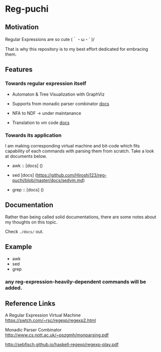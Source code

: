 # Reg-puchi

## Motivation

Regular Expressions are so cute  (｀・ω・´ )/

That is why this repository is to my best effort dedicated for embracing them.

## Features

### Towards regular expression itself

* Automaton & Tree Visualization with GraphViz

* Supports from monadic parser combinator [docs](https://github.com/Hiroshi123/reg-puchi/blob/master/docs/regvspsc.md)

* NFA to NDF -> under maintanance

* Translation to vm code [docs](https://github.com/Hiroshi123/reg-puchi/blob/master/docs/regvm.md)

### Towards its application

I am making corresponding virtual machine and bit-code which fits capability of each commands with parsing them
from scratch. Take a look at documents below.

* awk :: [docs] ()

* sed  [docs] (https://github.com/Hiroshi123/reg-puchi/blob/master/docs/sedvm.md)

* grep :: [docs] ()

## Documentation

Rather than being called solid documentations,
there are some notes about my thoughts on this topic.

Check `./docs/` out.

## Example

* awk
* sed
* grep

### any reg-expression-heavily-dependent commands will be added.

## Reference Links

A Regular Expression Virtual Machine
https://swtch.com/~rsc/regexp/regexp2.html

Monadic Parser Combinator
http://www.cs.nott.ac.uk/~pszgmh/monparsing.pdf


http://sebfisch.github.io/haskell-regexp/regexp-play.pdf
